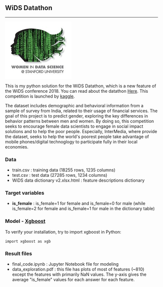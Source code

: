 ## WiDS Datathon
_____
<img src="./img/wids-logo.jpg" align="middle">

This is my python solution for the WiDS Datathon, which is a new feature of the WiDS conference 2018. You can read about the datathon [Here](http://www.widsconference.org/datathon.html). This competition is launched by [kaggle](https://www.kaggle.com/c/wids2018datathon).

The dataset includes demographic and behavioral information from a sample of survey from India, related to their usage of financial services. The goal of this project is to predict gender, exploring the key differences in behavior patterns between men and women. By doing so, this competition seeks to encourage female data scientists to engage in social impact solutions and to help the poor people. Especially, InterMedia, where provide the dataset, seeks to help the world's poorest people take advantage of mobile phones/digital technoglogy to participate fully in their local economies.

### Data
- train.csv : training data (18255 rows, 1235 columns)
- test.csv : test data (27285 rows, 1234 columns)
- WiDS data dictionary v2.xlsx.html : feature descriptions dictionary 

### Target variables
- <b>is_female</b> : is_female=1 for female and is_female=0 for male (while is_female=2 for female and is_female=1 for male in the dictionary table)

### Model - [Xgboost](http://xgboost.readthedocs.io/en/latest/python/python_intro.html) 
To verify your installation, try to import xgboost in Python:

    import xgboost as xgb




### Result files
- final_code.ipynb : Jupyter Notebook file for modeling
- data_exploration.pdf : this file has plots of most of features (~810) except the features with primarily NaN values. The y-axis gives the average "is_female" values for each answer for each feature. 
